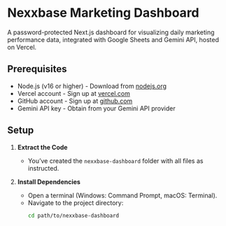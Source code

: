 # Nexxbase Marketing Dashboard

A password-protected Next.js dashboard for visualizing daily marketing performance data, integrated with Google Sheets and Gemini API, hosted on Vercel.

## Prerequisites

- Node.js (v16 or higher) - Download from [nodejs.org](https://nodejs.org/)
- Vercel account - Sign up at [vercel.com](https://vercel.com/)
- GitHub account - Sign up at [github.com](https://github.com/)
- Gemini API key - Obtain from your Gemini API provider

## Setup

1. **Extract the Code**
   - You’ve created the `nexxbase-dashboard` folder with all files as instructed.

2. **Install Dependencies**
   - Open a terminal (Windows: Command Prompt, macOS: Terminal).
   - Navigate to the project directory:
     ```bash
     cd path/to/nexxbase-dashboard